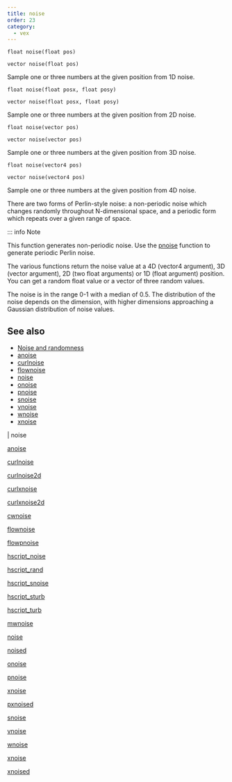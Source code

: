 ```yaml
---
title: noise
order: 23
category:
  - vex
---
```


`float noise(float pos)`

`vector noise(float pos)`

Sample one or three numbers at the given position from 1D noise.

`float noise(float posx, float posy)`

`vector noise(float posx, float posy)`

Sample one or three numbers at the given position from 2D noise.

`float noise(vector pos)`

`vector noise(vector pos)`

Sample one or three numbers at the given position from 3D noise.

`float noise(vector4 pos)`

`vector noise(vector4 pos)`

Sample one or three numbers at the given position from 4D noise.

There are two forms of Perlin-style noise: a non-periodic noise which
changes randomly throughout N-dimensional space, and a periodic form
which repeats over a given range of space.

::: info Note

This function generates non-periodic noise. Use the
[pnoise](pnoise.html "There are two forms of Perlin-style noise: a non-periodic noise which
changes randomly throughout N-dimensional space, and a periodic form
which repeats over a given range of space.") function to generate periodic Perlin noise.

The various functions return the noise value at a 4D (vector4 argument),
3D (vector argument), 2D (two float arguments) or 1D (float argument)
position. You can get a random float value or a vector of three random
values.

The noise is in the range 0-1 with a median of 0.5. The distribution of
the noise depends on the dimension, with higher dimensions approaching a
Gaussian distribution of noise values.



## See also

- [Noise and randomness](../random.html)
- [anoise](anoise.html)
- [curlnoise](curlnoise.html)
- [flownoise](flownoise.html)
- [noise](noise.html)
- [onoise](onoise.html)
- [pnoise](pnoise.html)
- [snoise](snoise.html)
- [vnoise](vnoise.html)
- [wnoise](wnoise.html)
- [xnoise](xnoise.html)

|
noise

[anoise](anoise.html)

[curlnoise](curlnoise.html)

[curlnoise2d](curlnoise2d.html)

[curlxnoise](curlxnoise.html)

[curlxnoise2d](curlxnoise2d.html)

[cwnoise](cwnoise.html)

[flownoise](flownoise.html)

[flowpnoise](flowpnoise.html)

[hscript_noise](hscript_noise.html)

[hscript_rand](hscript_rand.html)

[hscript_snoise](hscript_snoise.html)

[hscript_sturb](hscript_sturb.html)

[hscript_turb](hscript_turb.html)

[mwnoise](mwnoise.html)

[noise](noise.html)

[noised](noised.html)

[onoise](onoise.html)

[pnoise](pnoise.html)

[xnoise](pxnoise.html)

[pxnoised](pxnoised.html)

[snoise](snoise.html)

[vnoise](vnoise.html)

[wnoise](wnoise.html)

[xnoise](xnoise.html)

[xnoised](xnoised.html)
